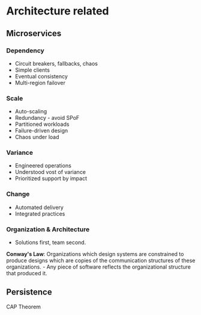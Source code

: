 # Architecture related

## Microservices

### Dependency

* Circuit breakers, fallbacks, chaos
* Simple clients
* Eventual consistency
* Multi-region failover

### Scale

* Auto-scaling
* Redundancy - avoid SPoF
* Partitioned workloads
* Failure-driven design
* Chaos under load

### Variance

* Engineered operations
* Understood vost of variance
* Prioritized support by impact

### Change

* Automated delivery
* Integrated practices

### Organization & Architecture

* Solutions first, team second. 

**Conway's Law**: Organizations which design systems are constrained to produce designs which are copies of the communication structures of these organizations. - Any piece of software reflects the organizational structure that produced it.

## Persistence

CAP Theorem